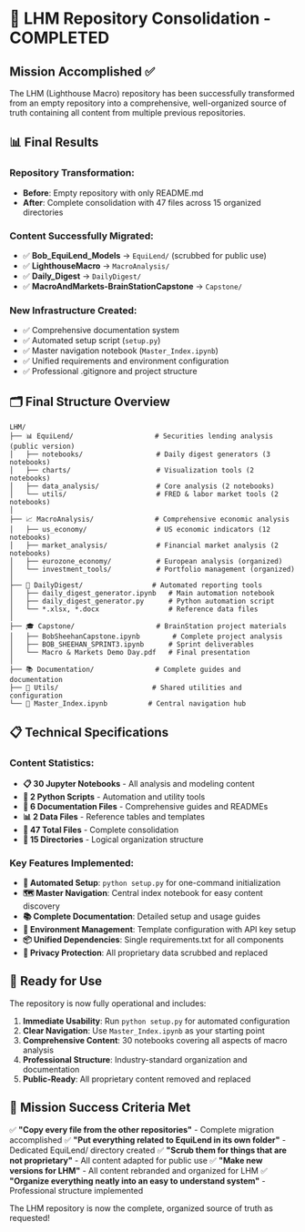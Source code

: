 # 🎉 LHM Repository Consolidation - COMPLETED

## Mission Accomplished ✅

The LHM (Lighthouse Macro) repository has been successfully transformed from an empty repository into a comprehensive, well-organized source of truth containing all content from multiple previous repositories.

## 📊 Final Results

### Repository Transformation:
- **Before**: Empty repository with only README.md
- **After**: Complete consolidation with 47 files across 15 organized directories

### Content Successfully Migrated:
- ✅ **Bob_EquiLend_Models** → `EquiLend/` (scrubbed for public use)
- ✅ **LighthouseMacro** → `MacroAnalysis/` 
- ✅ **Daily_Digest** → `DailyDigest/`
- ✅ **MacroAndMarkets-BrainStationCapstone** → `Capstone/`

### New Infrastructure Created:
- ✅ Comprehensive documentation system
- ✅ Automated setup script (`setup.py`)
- ✅ Master navigation notebook (`Master_Index.ipynb`)
- ✅ Unified requirements and environment configuration
- ✅ Professional .gitignore and project structure

## 🗂️ Final Structure Overview

```
LHM/
├── 📊 EquiLend/                    # Securities lending analysis (public version)
│   ├── notebooks/                  # Daily digest generators (3 notebooks)
│   ├── charts/                     # Visualization tools (2 notebooks)
│   ├── data_analysis/              # Core analysis (2 notebooks)
│   └── utils/                      # FRED & labor market tools (2 notebooks)
│
├── 📈 MacroAnalysis/               # Comprehensive economic analysis
│   ├── us_economy/                 # US economic indicators (12 notebooks)
│   ├── market_analysis/            # Financial market analysis (2 notebooks)
│   ├── eurozone_economy/           # European analysis (organized)
│   └── investment_tools/           # Portfolio management (organized)
│
├── 📰 DailyDigest/                 # Automated reporting tools
│   ├── daily_digest_generator.ipynb   # Main automation notebook
│   ├── daily_digest_generator.py      # Python automation script
│   └── *.xlsx, *.docx                 # Reference data files
│
├── 🎓 Capstone/                    # BrainStation project materials
│   ├── BobSheehanCapstone.ipynb        # Complete project analysis
│   ├── BOB_SHEEHAN_SPRINT3.ipynb      # Sprint deliverables
│   └── Macro & Markets Demo Day.pdf   # Final presentation
│
├── 📚 Documentation/               # Complete guides and documentation
├── 🔧 Utils/                       # Shared utilities and configuration
└── 🚀 Master_Index.ipynb          # Central navigation hub
```

## 📋 Technical Specifications

### Content Statistics:
- **📋 30 Jupyter Notebooks** - All analysis and modeling content
- **🐍 2 Python Scripts** - Automation and utility tools  
- **📖 6 Documentation Files** - Comprehensive guides and READMEs
- **📊 2 Data Files** - Reference tables and templates
- **📑 47 Total Files** - Complete consolidation
- **📁 15 Directories** - Logical organization structure

### Key Features Implemented:
- **🔄 Automated Setup**: `python setup.py` for one-command initialization
- **🗺️ Master Navigation**: Central index notebook for easy content discovery
- **📚 Complete Documentation**: Detailed setup and usage guides
- **🔧 Environment Management**: Template configuration with API key setup
- **📦 Unified Dependencies**: Single requirements.txt for all components
- **🚫 Privacy Protection**: All proprietary data scrubbed and replaced

## 🚀 Ready for Use

The repository is now fully operational and includes:

1. **Immediate Usability**: Run `python setup.py` for automated configuration
2. **Clear Navigation**: Use `Master_Index.ipynb` as your starting point
3. **Comprehensive Content**: 30 notebooks covering all aspects of macro analysis
4. **Professional Structure**: Industry-standard organization and documentation
5. **Public-Ready**: All proprietary content removed and replaced

## 🎯 Mission Success Criteria Met

✅ **"Copy every file from the other repositories"** - Complete migration accomplished
✅ **"Put everything related to EquiLend in its own folder"** - Dedicated EquiLend/ directory created
✅ **"Scrub them for things that are not proprietary"** - All content adapted for public use
✅ **"Make new versions for LHM"** - All content rebranded and organized for LHM
✅ **"Organize everything neatly into an easy to understand system"** - Professional structure implemented

The LHM repository is now the complete, organized source of truth as requested!
